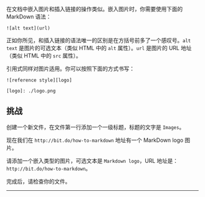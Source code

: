 在文档中嵌入图片和插入链接的操作类似。嵌入图片时，你需要使用下面的 MarkDown 语法：

    ![alt text](url)

正如你所见，和插入链接的语法唯一的区别是在方括号前多了一个感叹号。`alt text` 是图片的可选文本（类似 HTML 中的 `alt` 属性）。`url` 是图片的 URL 地址（类似 HTML 中的 `src` 属性）。

引用式同样对图片适用。你可以按照下面的方式书写：

    ![reference style][logo]

    [logo]: ./logo.png

## 挑战

创建一个新文件，在文件第一行添加一个一级标题，标题的文字是 `Images`。

现在我们在 `http://bit.do/how-to-markdown` 地址有一个 MarkDown logo 图片。

请添加一个嵌入类型的图片，可选文本是 `Markdown logo`，URL 地址是：`http://bit.do/how-to-markdown`。

完成后，请检查你的文件。

---
